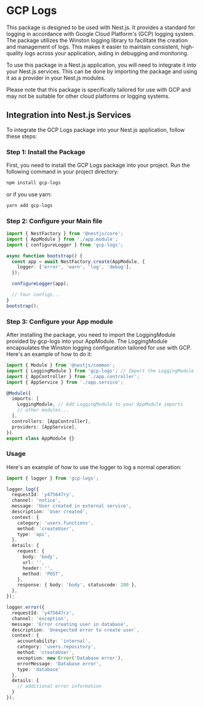 # GCP Logs

This package is designed to be used with Nest.js. It provides a standard for logging in accordance with Google Cloud Platform's (GCP) logging system. The package utilizes the Winston logging library to facilitate the creation and management of logs. This makes it easier to maintain consistent, high-quality logs across your application, aiding in debugging and monitoring.

To use this package in a Nest.js application, you will need to integrate it into your Nest.js services. This can be done by importing the package and using it as a provider in your Nest.js modules.

Please note that this package is specifically tailored for use with GCP and may not be suitable for other cloud platforms or logging systems.

## Integration into Nest.js Services

To integrate the GCP Logs package into your Nest.js application, follow these steps:

### Step 1: Install the Package

First, you need to install the GCP Logs package into your project. Run the following command in your project directory:

```bash
npm install gcp-logs
```

or if you use yarn:

```bash
yarn add gcp-logs
```

### Step 2: Configure your Main file

```typescript
import { NestFactory } from '@nestjs/core';
import { AppModule } from './app.module';
import { configureLogger } from 'gcp-logs';

async function bootstrap() {
  const app = await NestFactory.create(AppModule, {
    logger: ['error', 'warn', 'log', 'debug'],
  });

  configureLogger(app);

  // Your configs...
}
bootstrap();
```

### Step 3: Configure your App module

After installing the package, you need to import the LoggingModule provided by gcp-logs into your AppModule. The LoggingModule encapsulates the Winston logging configuration tailored for use with GCP. Here's an example of how to do it:

```typescript
import { Module } from '@nestjs/common';
import { LoggingModule } from 'gcp-logs'; // Import the LoggingModule from gcp-logs
import { AppController } from './app.controller';
import { AppService } from './app.service';

@Module({
  imports: [
    LoggingModule, // Add LoggingModule to your AppModule imports
    // other modules...
  ],
  controllers: [AppController],
  providers: [AppService],
})
export class AppModule {}
```

### Usage

Here's an example of how to use the logger to log a normal operation:

```typescript
import { logger } from 'gcp-logs';

logger.log({
  requestId: 'y475647ry',
  channel: 'notice',
  message: 'User created in external service',
  description: `User created`,
  context: {
    category: 'users.functions',
    method: 'createUser',
    type: 'api',
  },
  details: {
    request: {
      body: 'body',
      url: '',
      header: '',
      method: 'POST',
    },
    response: { body: 'body', statuscode: 200 },
  },
});
```

```typescript
logger.error({
  requestId: 'y475647rz',
  channel: 'exception',
  message: 'Error creating user in database',
  description: `Unexpected error to create user`,
  context: {
    accountability: 'internal',
    category: 'users.repository',
    method: 'createUser',
    exception: new Error('Database error'),
    errorMessage: 'Database error',
    type: 'database'
  },
  details: {
    // additional error information
  }
});
```
